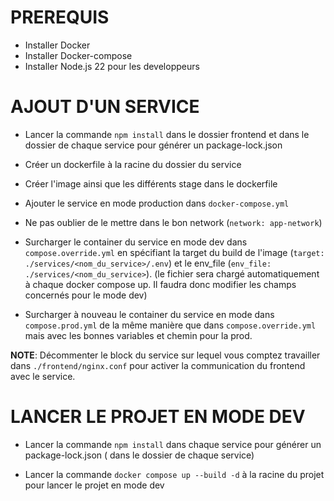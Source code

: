  # PREREQUIS

- Installer Docker
- Installer Docker-compose
- Installer Node.js 22 pour les developpeurs

# AJOUT D'UN SERVICE

- Lancer la commande ``npm install`` dans le dossier frontend et dans le dossier de chaque service pour générer un package-lock.json

- Créer un dockerfile à la racine du dossier du service

- Créer l'image ainsi que les différents stage dans le dockerfile

- Ajouter le service en mode production dans ``docker-compose.yml``

- Ne pas oublier de le mettre dans le bon network (``network: app-network``)

- Surcharger le container du service en mode dev dans ``compose.override.yml`` en spécifiant la target du build de l'image (``target: ./services/<nom_du_service>/.env``) et le env_file (``env_file: ./services/<nom_du_service>``). (le fichier sera chargé automatiquement à chaque docker compose up. Il faudra donc modifier les champs concernés pour le mode dev)

- Surcharger à nouveau le container du service en mode dans ``compose.prod.yml`` de la même manière que dans ``compose.override.yml`` mais avec les bonnes variables et chemin pour la prod.

**NOTE**: Décommenter le block du service sur lequel vous comptez travailler dans ``./frontend/nginx.conf`` pour activer la communication du frontend avec le service.

# LANCER LE PROJET EN MODE DEV

- Lancer la commande ``npm install`` dans chaque service pour générer un package-lock.json ( dans le dossier de chaque service)

- Lancer la commande ``docker compose up --build -d`` à la racine du projet pour lancer le projet en mode dev